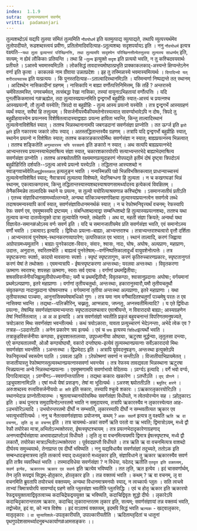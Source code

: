 ```yaml
---
index:  1.1.9
sutra:  तुल्यास्यप्रयत्नं सवर्णम्
vritti:  padamanjari
---
```


तुल्यशब्दोऽयं यद्यपि तुलया संमितं तुल्यमिति `नौवयोधर्म` इति यतमुत्पाद्य व्युत्पाद्यते, तथापि व्युत्पत्त्यर्थमेव तुलोपादीयते, रूढशब्दस्त्वयं प्रवीणः, प्रतिलोमादिवदित्याह-ऽतुल्यशब्दः सदृशपर्यायऽ इति । ननु `नौवयोधर्म` इत्यत्र वक्ष्यति--`यथा तुला द्रव्यान्तरं परिच्छिनत्ति, तथा तुल्यामपि सादृश्येन परिच्छिनत्तीत्येतत्तुलया तुल्यस्य साधर्म्यम्` इति, सत्यम्; न ह्येवं लौकिकाः प्रतियन्ति । तथा हि -`तुल्य` इत्युक्ते `सदृश` इति प्रत्ययो भवति, न तु कश्चिदवयवार्थः प्रतीयते । ऽआस्ये भवमास्यमिऽति । लोकसिद्धं तावदास्यमोष्ठात्प्रभृति प्राक्काकलकाद्-अस्यन्ते क्षिप्यन्तेऽनेन वर्णा इति कृत्वा । काकलकं नाम ग्रीवाया उन्नतप्रदेशः । इह तु तस्मिन्नास्ये भवमास्यमित्यर्थः । `दिगादिभ्यो यत्` `शरीरावयवाच्च` इति यत्प्रत्ययः । किं पुनस्तदित्याह--ऽताल्वादिस्थानमिऽति । यस्मिन्वर्णा निष्पद्यन्ते तत् स्थानम् । आदिश्ब्देन नासिकादीनां ग्रहणम् । नासिकापि न बाह्या वर्णोत्पत्तिनिमित्तम्, किं तर्हि ? अन्तरास्ये चर्मविततमस्ति, पणवचर्मवत्, तत्संबद्धा रेखा नासिका, तस्यां वायुनाऽभिहतायां वर्णोत्पत्तिः । यदि पुनर्लौकिकमास्यं ग#ऋह्येत, तदा तुल्यास्यप्रयत्नमिति द्वन्द्वगर्भो बहुव्रीहिः स्यात्-आस्यं च प्रयत्नश्च आस्यप्रयत्नौ, तौ तुल्यौ यस्येति; त्रिपदो वा बहुव्रीहिः - तुल्य आस्य प्रयत्नो यस्येति । तत्र द्वन्द्वगर्भे आस्यग्रहणं व्यर्थं स्यात्, सर्वेषां हि तत्तुल्यम् । विसर्जनीयस्यैकीयमतेनोरस्यत्वात् सावर्ण्याभावेऽपि न दोषः, त्रिपदे तु बहुव्रीहावास्येन प्रयत्नस्य विशेषितत्वादास्याद्वाह्याः प्रयत्ना हापिता भवन्ति, किन्तु ताल्वादिस्थानं तुल्यत्वेनाविशेषितं स्यात् । ततश्च भिन्नस्थानानामपि जबगडदानां सवर्णसंज्ञा प्राप्नोति । तत ऊर्ग्ज इति `झरो झरि` इति गकारस्य जकारे लोपः स्याद् । अतस्तद्धितान्तस्यैव ग्रहणम् । तत्रापि यदि द्वन्द्वगर्भो बहुव्रीहिः स्यात्, स्थानेन प्रयत्नो न विशेषितः स्यात्; ततश्च ककारङकारयोर्मिथः सवर्णसंज्ञा न स्यात्; बाह्यप्रयत्नस्य भिन्नत्वात् । ततश्च शङ्कितेति `अनुस्वारस्य ययि परसवर्णः` इति ङकारो न स्यात् । अथ सत्यपि बाह्यप्रयत्नभेदे आभ्यन्तरस्य प्रयत्नस्याभेदमाश्रित्य संज्ञा स्यात्, चकारशकारयोरपि सत्याभ्यन्तरभेदे बाह्याभेदमाश्रित्य सवर्णसंज्ञा प्राप्नोति । ततश्च अरुश्च्योततीति वक्ष्यमाणप्रत्युदाहरणं नोपपद्यते इतीमं दोषं दृष्ट्वा त्रिपदोऽयं बहुव्रीहिरिति दर्शयति--ऽतुल्य आस्ये प्रयत्नो यस्येऽति । तद्धितान्त आस्यशब्दो न स्वाङ्गवाच्येवेति`अमूर्द्धमस्तकात्` इत्यलुङ्न भवति । नन्वस्मिन्नपि पक्षे भिन्नविभक्तिकत्वात् प्राधान्याच्चास्यं तुल्यत्वेनाविशेषितं स्याद्; नैवात्रास्यं तुल्यतया विशेष्यते, भेदनिबन्धना हि तुल्यता । न च कखगघङां भिन्नं स्थानम्, एकत्वात्कण्ठस्य, किन्तु तद्धितान्तस्यास्यशब्दस्याश्रयणसामर्थ्यादस्य इत्येकत्वं विवक्षितम् । तेनैकस्मिन्नेव ताल्वादिके स्थाने यः प्रयत्नः, स तुल्यो ययोरित्याश्रयणान्न कश्चिद्दोषः । ऽसमानजातीयं प्रतीऽति । एतच्च संज्ञाविधानसामर्थ्याल्लभ्यते, अन्यथा यत्किञ्चनवर्णापेक्षया तुल्यास्याप्रयत्नत्वेन सवर्णत्वे लब्धे तदाश्रयमन्यस्यापि कार्यं स्यात्, सवर्णसंज्ञाविधानमनर्थकं स्यात् । न च रेफोष्मनिवृत्त्यर्थं वचनम्; रेफस्यापि रेफः सवर्ण एव, एवमूष्मस्वपि द्रष्टव्यम् । संबन्धिशब्दत्वाद्वा सम्बन्धिशब्दो हि तुल्यास्यप्रयत्नशब्दः, ततश्च यथा तुल्याय कन्या दातव्येत्युक्ते दात्रा तुल्यायेति गम्यते, तथेहापि । अथ वा, महती संज्ञा क्रियते; अन्वर्था यथा विज्ञायेत-समान#ओऽस्य वर्णः सवर्ण इति । यदि च समानजातीयमेव प्रति सवर्णसंज्ञा भवति, एवं समानोऽस्य वर्णो भवति ।
ऽचत्वारऽ इत्यादि । द्विविधाः प्रयत्नाः-बाह्याः, आभ्यन्तराश्च । तत्राभ्यन्तराश्चत्वारो वृत्तौ दर्शिताः । आभ्यन्तरत्वं पुनरेषाम्-स्थानकरणव्यापारेण; उत्पत्तिकाल एव भावात् । स्थानं ताल्वादि, करणं जिह्वाया अग्रोपाग्रमध्यमूलानि । बाह्याः पुनरेकादश-विवारः, संवारः, श्वासः, नादः, घोषः, अघोषः, अल्पप्राणः, महाप्राणः, उदात्तः, अनुदात्तः, स्वरितश्चेति । बाह्यत्वं पुनरेतेषाम्--वर्णनिष्पत्तिकालादूर्ध्वं वायुवशेनोत्पत्तेः । तत्र स्पृष्टकरणाः स्पर्शाः, कादयो मावसानाः स्पर्शाः । स्पृष्टं स्पृष्टतागुणः, करणं कृतिरुच्चारणप्रकारः, स्पृष्टतानुगतं करणं येषां ते तथोक्ताः । एवमन्यत्रापि - ईषत्स्पृष्टकरणा अन्तःस्थाः; यरलवा अन्तःस्थाः । विवृतकरणा ऊष्माणः स्वराश्च; शपसहा ऊष्माणः, स्वराः सर्व एवाचः । वर्गाणां प्रथमद्वितीयाः; शषसविसर्जनीयजिह्वामूलीयोपध्मानीयाः; यमौ च प्रथमद्वितीयौ; विवृतकण्ठाः, श्वासानुप्रदानाः अघोषाः; वर्गयमानां प्रथमेऽल्पप्राणाः, इतरे महाप्राणाः । वर्गाणां तृतीयचतुर्थाः, अन्तःस्थाः, हकारानुस्वारौ,यमौ तृतीयचतुर्थौ संवृतकण्ठा नादानुप्रदाना घोषवन्तश्च । वर्गयमानां तृतीया अन्तःस्था अल्पप्राणाः, इतरे महाप्राणाः । यथा तृतीयास्तथा पञ्चमाः, आनुनासिक्यमेषामधिको गुणः । तत्र यमा नाम वर्गेष्वादितश्चतुर्णां पञ्चमेषु परतः त एव नासिक्या भवन्ति । तद्यथा--पलिक्रीरिन्, चख्नतुः, आग्मन्नायः, जघ्नतुः, अप्नस्वतीमित्यादि? । य एते द्विविधाः प्रयत्नाः, तेषामिह सवर्णसंज्ञायामाभ्यन्तराः स्पृष्टतादयश्चत्वार एवाश्रीयन्ते, न विवारादयो बाह्याः; आस्यग्रहणेन तेषां निवर्त्तितत्वात् । अ अ अ इत्यादि । अत्र सवर्णसंज्ञो भवतीति प्रकृतं बहुवचनान्तं विपरिणतमनुषज्यते, त्रयोऽकारा मिथः सवर्णंसंज्ञा भवन्तीत्यर्थः । कथं त्रयोऽकाराः, यावता प्रत्युच्चारणं भेदेऽनन्ताः, अभेदे त्वेक एव ? तत्राह--ऽउदात्तेऽति । अनेन प्रकारेण त्रय इत्यर्थः । एवं च `त्रयः` इत्यस्य `त्रिविधा`इत्यर्थो भवति । तत्राकुहविसर्जनीयाः कण्ठ्याः, इचुयशास्तालव्याः, उपूपध्मानीया ओष्ठ्याः, ऋटुरषा मूर्द्धन्याः, लृतुलसा दन्त्याः, एऐ कण्ठ्यतालव्यौ, ओऔ कण्ठ्योष्ठ्यौ, वकारो दन्तोष्ठ्यः-इत्येवं तुल्यस्थानप्रयत्नाः सर्वेऽकारादयो मिथः सवर्णसंज्ञा भवन्तीति । ऽअन्तःस्था । द्विप्रभेदाऽ इति । अत्रापि पूर्ववदनुषङ्गः, अन्तःस्था इत्युक्तेऽपि रेफनिवृत्त्यर्थं स्वरूपेण पठति । ऽयवला ऽइति । ऽरेफोष्मणां सवर्णा न सन्तीऽति । विजातीयाभिप्रायमेतत् । सजातीयास्तु रेफोष्माणस्तुल्यस्थानप्रयत्नास्सवर्णा भवन्त्येव । तत्र रेफस्य तावद्यवला भिन्नस्थाना ऋटुरषा  भिन्नप्रयत्ना अन्ये भिन्नस्थानप्रयत्नाः । एवमूष्मणामपि सवर्णाभावो वेदितव्यः ।
ऽवर्ग्यऽ इत्यादि । वर्गे भवो वर्ग्यः, दिगादित्वाद्यत् । ऽवर्ग्येणऽ--स्ववर्गान्तःपातिना । तद्यथा ककारः खकारेण । ऽतर्प्तेऽति । `तृप् प्रीणने` । ऽइचुयशानामिऽति । एषां मध्ये येषां प्रसङ्गः, तेषां मा भूदित्यर्थः । ऽअरुश् श्च्योततीऽति । 
`श्च्युतिर् क्षरणे` । अरुःशब्दस्य रुत्वविसर्जनीययोः `वा शरि` इति सकारः, तस्यापि श्चुत्वे शकारः ।
ऽऋकारलृकारयोरिऽति । स्थानभेदान्न प्राप्नोतीत्यारम्भः । श्रुतत्वाच्चानयोरेवमिथः सवर्णसंज्ञा विधीयते, न त्वेतयोरन्येन सह । ऽहोतृ़कारऽ इति । कथं पुनरत्र समुदायिनोऽन्तरतमो भवति न समुदायस्य, तत्रापि ऋकारस्यैव न लृकारस्येत्यत आह-ऽउभयोरिऽत्यादि । उभयोरन्तरतमो दीर्घो न सम्भवति, लृकारस्यापि दीर्घो न सम्भवतीत्यत ॠकार एव भवत्युभयोरित्यर्थः । ननु च नैतत्सवर्णसंज्ञायाः प्रयोजनम्, कथम् ? `अकः सवर्णे` इत्यत्र तु वक्ष्यति `ऋति ऋ वा वचनम्, लृति लृ वा वचनम्` इति । तत्र चायमर्थः-अकां सवर्णे ऋति परतो वा ऋ भवति; द्विमात्रोऽयम्, मध्ये द्वौ रेफौ तयोरेका मात्रा,अभितोऽज्भक्तेरपरा, ईषत्स्पृष्टश्चायम् । तत्र प्रयत्नभेदादृकारेणाग्रहणाद् अनण्त्वाद्दीर्घसंज्ञाया अभावादप्राप्तोऽयं विधीयते । लृति लृ वा वचनमित्ययमपि द्विमात्र ईषत्स्पृष्टश्च, मध्ये द्वौ लकारौ, तयोरेका मात्राऽभितोऽज्भक्तेरपरा । पूर्ववदप्राप्तौ विधीयते । तत्र ऋति ऋ वा वचनमित्यत्र वाशब्दो दीर्घस्य समुच्चयार्थः, तेनाप्राप्त एव दीर्घो भविष्यति । ननु यद्यविधायैव सवर्णसंज्ञां तदुच्यते, ततोऽक इति सम्बन्धादङ्मात्रस्य लृति तत्कार्य स्याद् दध्य्लृकारो मध्व्लृकार इति, संज्ञाविधाने तु ऋकार ऋकारस्यैव सवर्ण इति तत्रैव व्यवस्थितं भवति । तस्मादविधेया सवर्णसंज्ञा ? न विधेया, यदेतद् ऋतीति `एतदृत इति वक्तव्यम्, सवर्ण इत्येव, ऋकारस्य ऋकार एव सवर्णः` इति ऋत्येव भविष्यति । तत लृति, ऋत इत्येव । इदं चासवर्णार्थम्, तेन लृति रूपद्वयं सिद्धम्-होतृ़कारः, होत्लृकार इति । तन्न वक्तव्यं भवति । कथम् ? ऋ वा वचनम्, लृ वा  वचनमिति ब्रुवतापि तयोरच्त्वं वक्तव्यम्; अन्यथा विधानमात्रमनयोः स्याद्, न त्वच्कार्यः प्लुतः । सति त्वच्त्वे ताभ्यां त्रिमात्रयोरपि सावर्ण्याद् ग्रहणे सति प्लुतसंज्ञा भवतीति प्लुतसिद्धिः । एवं च होतृ ऋकार इति ऋकारयो रेफद्वययुक्तत्वाद्विवृतत्वाच्च कदाचिद्रेफद्वययुक्त ऋ भविष्यति, कदाचिद्विवृतः शुद्धो दीर्घः । लृकारेऽपि कदाचिदृकारान्तरतम ऋकारः, कदाचिद् लृकारान्तरतम लृकार इति, सत्यम्; सवर्णसंज्ञायां तन्न वक्तव्यं भवति, तद्वोच्येत, इदं वा, को न्वत्र विशेषः । इदं वाऽवश्यं वक्तव्यम्, इदमपि सिद्धं भवति `ऋत्यकः` - खट्वालृकारः, मातृलृकारः । `वा सुप्यापिशलेः`-उपलृकारीयति, उपाल्कारीयतीति । ऋदिताम्लृदितां च धातूनां पृथगुपदेशसामर्थ्यादनुबन्धकार्याण#आमसङ्करः ।।
